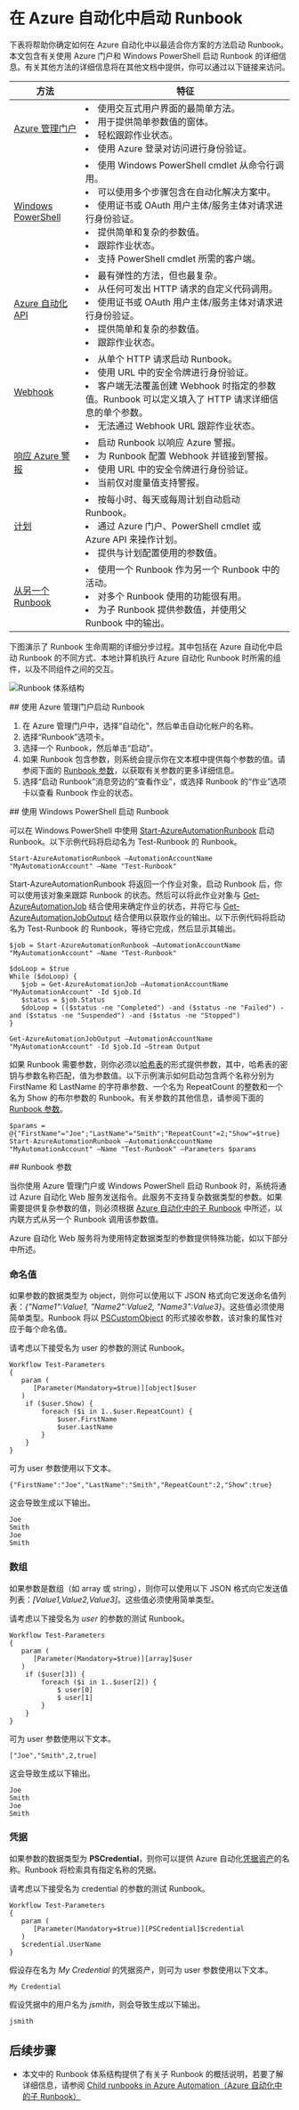 <properties
   pageTitle="在 Azure 自动化中启动 Runbook | Azure"
   description="汇总了可用于在 Azure 自动化中启动 Runbook 的不同方法，并提供有关使用 Azure 门户和 Windows PowerShell 的详细信息。"
   services="automation"
   documentationCenter=""
   authors="mgoedtel"
   manager="stevenka"
   editor="tysonn" />

 <tags
   ms.service="automation"
   ms.date="02/23/2016"
   wacn.date="04/20/2016"/>

# 在 Azure 自动化中启动 Runbook

下表将帮助你确定如何在 Azure 自动化中以最适合你方案的方法启动 Runbook。本文包含有关使用 Azure 门户和 Windows PowerShell 启动 Runbook 的详细信息。有关其他方法的详细信息将在其他文档中提供，你可以通过以下链接来访问。

| **方法** | **特征** |
|-------------------------------------------------------------------------------|--------------------------------------------------------------------------------------------------------------------------------------------------------------------------------------------------------------------------------------------------------------------------------------------------------------------------------------------------------------------|
| [Azure 管理门户](#starting-a-runbook-with-the-azure-portal) | <li>使用交互式用户界面的最简单方法。<br> <li>用于提供简单参数值的窗体。<br> <li>轻松跟踪作业状态。<br> <li>使用 Azure 登录对访问进行身份验证。 |
| [Windows PowerShell](https://msdn.microsoft.com/zh-cn/library/dn690259.aspx) | <li>使用 Windows PowerShell cmdlet 从命令行调用。<br> <li>可以使用多个步骤包含在自动化解决方案中。<br> <li>使用证书或 OAuth 用户主体/服务主体对请求进行身份验证。<br> <li>提供简单和复杂的参数值。<br> <li>跟踪作业状态。<br> <li>支持 PowerShell cmdlet 所需的客户端。 |
| [Azure 自动化 API](http://msdn.microsoft.com/zh-cn/library/azure/mt163849.aspx) | <li>最有弹性的方法，但也最复杂。<br> <li>从任何可发出 HTTP 请求的自定义代码调用。<br> <li>使用证书或 OAuth 用户主体/服务主体对请求进行身份验证。<br> <li>提供简单和复杂的参数值。<br> <li>跟踪作业状态。 |
| [Webhook](/documentation/articles/automation-webhooks) | <li>从单个 HTTP 请求启动 Runbook。<br> <li>使用 URL 中的安全令牌进行身份验证。<br> <li>客户端无法覆盖创建 Webhook 时指定的参数值。Runbook 可以定义填入了 HTTP 请求详细信息的单个参数。<br> <li>无法通过 Webhook URL 跟踪作业状态。 |
| [响应 Azure 警报](/documentation/articles/automation-webhooks) | <li>启动 Runbook 以响应 Azure 警报。<br> <li>为 Runbook 配置 Webhook 并链接到警报。<br> <li>使用 URL 中的安全令牌进行身份验证。<br> <li>当前仅对度量值支持警报。 |
| [计划](/documentation/articles/automation-scheduling-a-runbook) | <li>按每小时、每天或每周计划自动启动 Runbook。<br> <li>通过 Azure 门户、PowerShell cmdlet 或 Azure API 来操作计划。<br> <li>提供与计划配置使用的参数值。 |
| [从另一个 Runbook](/documentation/articles/automation-child-runbooks) | <li>使用一个 Runbook 作为另一个 Runbook 中的活动。<br> <li>对多个 Runbook 使用的功能很有用。<br> <li>为子 Runbook 提供参数值，并使用父 Runbook 中的输出。 |

下图演示了 Runbook 生命周期的详细分步过程。其中包括在 Azure 自动化中启动 Runbook 的不同方式、本地计算机执行 Azure 自动化 Runbook 时所需的组件，以及不同组件之间的交互。

![Runbook 体系结构](./media/automation-starting-runbook/runbooks-architecture.png)

##<a name="starting-a-runbook-with-the-azure-portal"></a> 使用 Azure 管理门户启动 Runbook

1.	在 Azure 管理门户中，选择“自动化”，然后单击自动化帐户的名称。
2.	选择“Runbook”选项卡。
3.	选择一个 Runbook，然后单击“启动”。
4.	如果 Runbook 包含参数，则系统会提示你在文本框中提供每个参数的值。请参阅下面的 [Runbook 参数](#Runbook-parameters)，以获取有关参数的更多详细信息。
5.	选择“启动 Runbook”消息旁边的“查看作业”，或选择 Runbook 的“作业”选项卡以查看 Runbook 作业的状态。


##<a name="starting-a-runbook-with-windows-powershell"></a> 使用 Windows PowerShell 启动 Runbook

可以在 Windows PowerShell 中使用 [Start-AzureAutomationRunbook](http://msdn.microsoft.com/zh-cn/library/azure/dn690259.aspx) 启动 Runbook。以下示例代码将启动名为 Test-Runbook 的 Runbook。

	Start-AzureAutomationRunbook –AutomationAccountName "MyAutomationAccount" –Name "Test-Runbook"

Start-AzureAutomationRunbook 将返回一个作业对象，启动 Runbook 后，你可以使用该对象来跟踪 Runbook 的状态。然后可以将此作业对象与 [Get-AzureAutomationJob](http://msdn.microsoft.com/zh-cn/library/azure/dn690263.aspx) 结合使用来确定作业的状态，并将它与 [Get-AzureAutomationJobOutput](http://msdn.microsoft.com/zh-cn/library/azure/dn690268.aspx) 结合使用以获取作业的输出。以下示例代码将启动名为 Test-Runbook 的 Runbook，等待它完成，然后显示其输出。

	$job = Start-AzureAutomationRunbook –AutomationAccountName "MyAutomationAccount" –Name "Test-Runbook"
	
	$doLoop = $true
	While ($doLoop) {
	   $job = Get-AzureAutomationJob –AutomationAccountName "MyAutomationAccount" -Id $job.Id
	   $status = $job.Status
	   $doLoop = (($status -ne "Completed") -and ($status -ne "Failed") -and ($status -ne "Suspended") -and ($status -ne "Stopped") 
	}
	
	Get-AzureAutomationJobOutput –AutomationAccountName "MyAutomationAccount" -Id $job.Id –Stream Output

如果 Runbook 需要参数，则你必须以[哈希表](http://technet.microsoft.com/zh-cn/library/hh847780.aspx)的形式提供参数，其中，哈希表的密钥与参数名称匹配，值为参数值。以下示例演示如何启动包含两个名称分别为 FirstName 和 LastName 的字符串参数、一个名为 RepeatCount 的整数和一个名为 Show 的布尔参数的 Runbook。有关参数的其他信息，请参阅下面的 [Runbook 参数](#Runbook-parameters)。

	$params = @{"FirstName"="Joe";"LastName"="Smith";"RepeatCount"=2;"Show"=$true}
	Start-AzureAutomationRunbook –AutomationAccountName "MyAutomationAccount" –Name "Test-Runbook" –Parameters $params

##<a name="runbook-parameters"></a> Runbook 参数

当你使用 Azure 管理门户或 Windows PowerShell 启动 Runbook 时，系统将通过 Azure 自动化 Web 服务发送指令。此服务不支持复杂数据类型的参数。如果需要提供复杂参数的值，则必须根据 [Azure 自动化中的子 Runbook](/documentation/articles/automation-child-runbooks) 中所述，以内联方式从另一个 Runbook 调用该参数值。

Azure 自动化 Web 服务将为使用特定数据类型的参数提供特殊功能，如以下部分中所述。

### 命名值

如果参数的数据类型为 object，则你可以使用以下 JSON 格式向它发送命名值列表：*{"Name1":Value1, "Name2":Value2, "Name3":Value3}*。这些值必须使用简单类型。Runbook 将以 [PSCustomObject](http://msdn.microsoft.com/zh-cn/library/azure/system.management.automation.pscustomobject(v=vs.85).aspx) 的形式接收参数，该对象的属性对应于每个命名值。

请考虑以下接受名为 user 的参数的测试 Runbook。

	Workflow Test-Parameters
	{
	   param ( 
	      [Parameter(Mandatory=$true)][object]$user
	   )
	    if ($user.Show) {
	        foreach ($i in 1..$user.RepeatCount) {
	            $user.FirstName
	            $user.LastName
	        }
	    } 
	}

可为 user 参数使用以下文本。

	{"FirstName":"Joe","LastName":"Smith","RepeatCount":2,"Show":true}

这会导致生成以下输出。

	Joe
	Smith
	Joe
	Smith

### 数组

如果参数是数组（如 array 或 string），则你可以使用以下 JSON 格式向它发送值列表：*[Value1,Value2,Value3]*。这些值必须使用简单类型。

请考虑以下接受名为 *user* 的参数的测试 Runbook。

	Workflow Test-Parameters
	{
	   param ( 
	      [Parameter(Mandatory=$true)][array]$user
	   )
	    if ($user[3]) {
	        foreach ($i in 1..$user[2]) {
	            $ user[0]
	            $ user[1]
	        }
	    } 
	}

可为 user 参数使用以下文本。

	["Joe","Smith",2,true]

这会导致生成以下输出。

	Joe
	Smith
	Joe
	Smith

### 凭据

如果参数的数据类型为 **PSCredential**，则你可以提供 Azure 自动化[凭据资产](/documentation/articles/automation-credentials)的名称。Runbook 将检索具有指定名称的凭据。

请考虑以下接受名为 credential 的参数的测试 Runbook。

	Workflow Test-Parameters
	{
	   param ( 
	      [Parameter(Mandatory=$true)][PSCredential]$credential
	   )
	   $credential.UserName
	}

假设存在名为 *My Credential* 的凭据资产，则可为 user 参数使用以下文本。

	My Credential

假设凭据中的用户名为 *jsmith*，则会导致生成以下输出。

	jsmith

## 后续步骤

-	本文中的 Runbook 体系结构提供了有关子 Runbook 的概括说明，若要了解详细信息，请参阅 [Child runbooks in Azure Automation（Azure 自动化中的子 Runbook）](/documentation/articles/automation-child-runbooks)

<!---HONumber=Mooncake_0411_2016-->